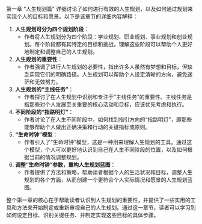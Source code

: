 第一章 “人生规划篇” 详细讨论了如何进行有效的人生规划，以及如何通过规划来实现个人的目标和愿景。以下是该章节的详细内容解释：

1. **人生规划可分为四个规划阶段**：
   - 作者将人生规划分为四个阶段：学业规划、职业规划、事业规划和创业规划。每个阶段都有其特定的目标和挑战，理解这些阶段可以帮助个人更好地制定和调整自己的人生规划。
2. **人生规划的重要性**：
   - 作者强调了进行人生规划的必要性，指出许多人虽然有梦想和目标，但缺乏实现它们的明确路径。人生规划可以帮助个人设定清晰的方向，避免迷茫和无效努力。
3. **人生规划的“主线任务”**：
   - 作者探讨了在人生规划中识别和专注于“主线任务”的重要性。主线任务是指那些对个人发展至关重要的核心活动和目标，应该优先考虑和执行。
4. **不同阶段的“指路明灯”**：
   - 作者讨论了在人生不同阶段中，如何找到指引方向的“指路明灯”，即那些能够帮助个人做出正确决策和行动的关键指标或原则。
5. **“生命时钟”模型**：
   - 作者引入了“生命时钟”模型，这是一种用来理解人生规划的工具。通过这个模型，个人可以更好地认识到自己在人生不同阶段的位置，以及如何根据当前的情况调整规划。
6. **调整“生命时钟”参数，重构人生规划蓝图**：
   - 作者提供了方法和策略，帮助读者根据个人的生活状况和目标，调整人生规划的各个方面，从而创建一个更符合个人实际情况和愿景的人生规划蓝图。

整个第一章的核心在于帮助读者认识到人生规划的重要性，并提供了一些实用的工具和方法来开始制定或重新审视自己的人生规划。通过这一章节，读者可以学习到如何设定目标、识别关键任务、并制定实现这些目标的具体步骤。